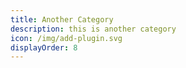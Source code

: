 ```yaml
---
title: Another Category
description: this is another category
icon: /img/add-plugin.svg
displayOrder: 8
---
```


